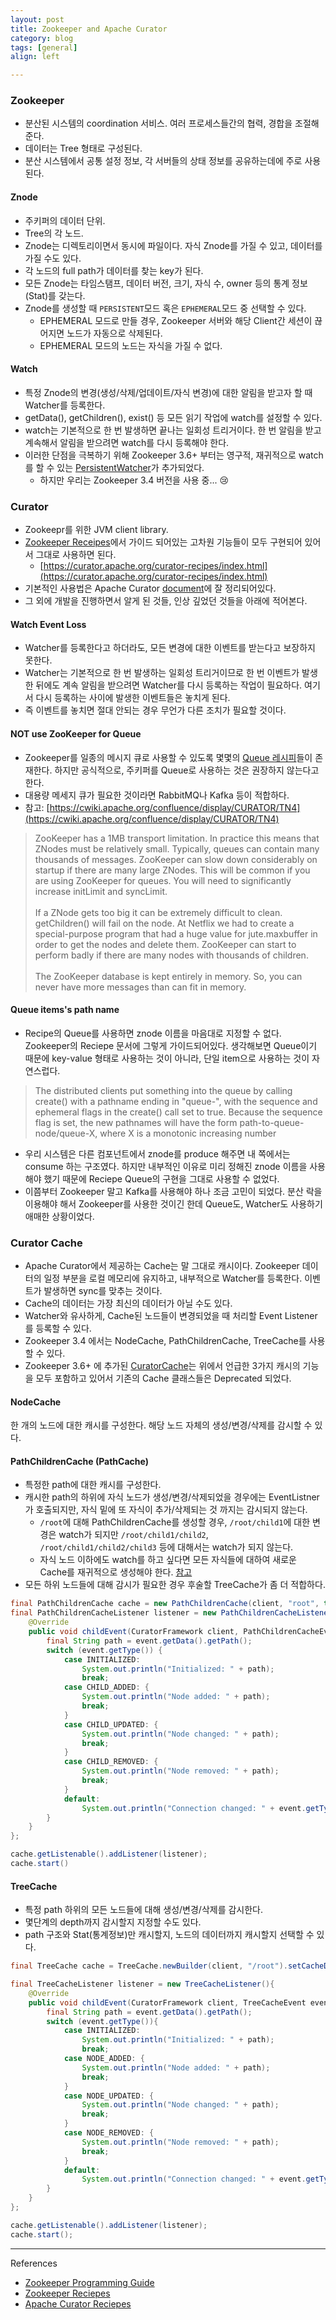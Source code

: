 ```yaml
---
layout: post
title: Zookeeper and Apache Curator
category: blog
tags: [general]
align: left

---
```


### Zookeeper
* 분산된 시스템의 coordination 서비스. 여러 프로세스들간의 협력, 경합을 조절해준다.
* 데이터는 Tree 형태로 구성된다.
* 분산 시스템에서 공통 설정 정보, 각 서버들의 상태 정보를 공유하는데에 주로 사용된다.

<!-- more -->

#### Znode
* 주키퍼의 데이터 단위.
* Tree의 각 노드.
* Znode는 디렉토리이면서 동시에 파일이다. 자식 Znode를 가질 수 있고, 데이터를 가질 수도 있다.
* 각 노드의 full path가 데이터를 찾는 key가 된다.
* 모든 Znode는 타임스탬프, 데이터 버전, 크기, 자식 수, owner 등의 통계 정보(Stat)를 갖는다.
* Znode를 생성할 때 `PERSISTENT`모드 혹은 `EPHEMERAL`모드 중 선택할 수 있다.
  * EPHEMERAL 모드로 만들 경우, Zookeeper 서버와 해당 Client간 세션이 끊어지면 노드가 자동으로 삭제된다.
  * EPHEMERAL 모드의 노드는 자식을 가질 수 없다.

#### Watch
* 특정 Znode의 변경(생성/삭제/업데이트/자식 변경)에 대한 알림을 받고자 할 때 Watcher를 등록한다.
* getData(), getChildren(), exist() 등 모든 읽기 작업에 watch를 설정할 수 있다.
* watch는 기본적으로 한 번 발생하면 끝나는 일회성 트리거이다. 한 번 알림을 받고 계속해서 알림을 받으려면 watch를 다시 등록해야 한다.
* 이러한 단점을 극복하기 위해 Zookeeper 3.6+ 부터는 영구적, 재귀적으로 watch를 할 수 있는 [PersistentWatcher](https://github.com/apache/curator/pull/335)가 추가되었다. 
  * 하지만 우리는 Zookeeper 3.4 버전을 사용 중...  :cry:

### Curator
* Zookeepr를 위한 JVM client library.
* [Zookeeper Receipes](https://zookeeper.apache.org/doc/r3.6.0/recipes.html)에서 가이드 되어있는 고차원 기능들이 모두 구현되어 있어서 그대로 사용하면 된다.
  * [https://curator.apache.org/curator-recipes/index.html](https://curator.apache.org/curator-recipes/index.html)
* 기본적인 사용법은 Apache Curator [document](https://curator.apache.org/getting-started.html)에 잘 정리되어있다.
* 그 외에 개발을 진행하면서 알게 된 것들, 인상 깊었던 것들을 아래에 적어본다.


#### Watch Event Loss
- Watcher를 등록한다고 하더라도, 모든 변경에 대한 이벤트를 받는다고 보장하지 못한다.
- Watcher는 기본적으로 한 번 발생하는 일회성 트리거이므로 한 번 이벤트가 발생한 뒤에도 계속 알림을 받으려면 Watcher를 다시 등록하는 작업이 필요하다. 여기서 다시 등록하는 사이에 발생한 이벤트들은 놓치게 된다.
- 즉 이벤트를 놓치면 절대 안되는 경우 무언가 다른 조치가 필요할 것이다.

#### NOT use ZooKeeper for Queue
* Zookeeper를 일종의 메시지 큐로 사용할 수 있도록 몇몇의 [Queue 레시피](https://curator.apache.org/curator-recipes/distributed-queue.html)들이 존재한다. 하지만 공식적으로, 주키퍼를 Queue로 사용하는 것은 권장하지 않는다고 한다.
* 대용량 메세지 큐가 필요한 것이라면 RabbitMQ나 Kafka 등이 적합하다.
* 참고: [https://cwiki.apache.org/confluence/display/CURATOR/TN4](https://cwiki.apache.org/confluence/display/CURATOR/TN4)
> ZooKeeper has a 1MB transport limitation. In practice this means that ZNodes must be relatively small. Typically, queues can contain many thousands of messages.
ZooKeeper can slow down considerably on startup if there are many large ZNodes. This will be common if you are using ZooKeeper for queues. You will need to significantly increase initLimit and syncLimit.<br><br>
If a ZNode gets too big it can be extremely difficult to clean. getChildren() will fail on the node. At Netflix we had to create a special-purpose program that had a huge value for jute.maxbuffer in order to get the nodes and delete them.
ZooKeeper can start to perform badly if there are many nodes with thousands of children.<br><br>
The ZooKeeper database is kept entirely in memory. So, you can never have more messages than can fit in memory.


#### Queue items's path name
- Recipe의 Queue를 사용하면 znode 이름을 마음대로 지정할 수 없다. Zookeeper의 Reciepe 문서에 그렇게 가이드되어있다. 생각해보면 Queue이기 때문에 key-value 형태로 사용하는 것이 아니라, 단일 item으로 사용하는 것이 자연스럽다.
> The distributed clients put something into the queue by calling create() with a pathname ending in "queue-", with the sequence and ephemeral flags in the create() call set to true. Because the sequence flag is set, the new pathnames will have the form path-to-queue-node/queue-X, where X is a monotonic increasing number
- 우리 시스템은 다른 컴포넌트에서 znode를 produce 해주면 내 쪽에서는 consume 하는 구조였다. 하지만 내부적인 이유로 미리 정해진 znode 이름을 사용해야 했기 때문에 Reciepe Queue의 구현을 그대로 사용할 수 없었다.
- 이쯤부터 Zookeeper 말고 Kafka를 사용해야 하나 조금 고민이 되었다. 분산 락을 이용해야 해서 Zookeeper를 사용한 것이긴 한데 Queue도, Watcher도 사용하기 애매한 상황이었다.


### Curator Cache
- Apache Curator에서 제공하는 Cache는 말 그대로 캐시이다. Zookeeper 데이터의 일정 부분을 로컬 메모리에 유지하고, 내부적으로 Watcher를 등록한다. 이벤트가 발생하면 sync를 맞추는 것이다.
- Cache의 데이터는 가장 최신의 데이터가 아닐 수도 있다.
- Watcher와 유사하게, Cache된 노드들이 변경되었을 때 처리할 Event Listener를 등록할 수 있다.
- Zookeeper 3.4 에서는 NodeCache, PathChildrenCache, TreeCache를 사용할 수 있다.
- Zookeeper 3.6+ 에 추가된 [CuratorCache](https://curator.apache.org/curator-recipes/curator-cache.html)는 위에서 언급한 3가지 캐시의 기능을 모두 포함하고 있어서 기존의 Cache 클래스들은 Deprecated 되었다.

#### NodeCache
한 개의 노드에 대한 캐시를 구성한다. 해당 노드 자체의 생성/변경/삭제를 감시할 수 있다.

#### PathChildrenCache (PathCache)
* 특정한 path에 대한 캐시를 구성한다.
* 캐시한 path의 하위에 자식 노드가 생성/변경/삭제되었을 경우에는 EventListner가 호출되지만, 자식 밑에 또 자식이 추가/삭제되는 것 까지는 감시되지 않는다.
  * `/root`에 대해 PathChildrenCache를 생성할 경우, `/root/child1`에 대한 변경은 watch가 되지만 `/root/child1/child2`, `/root/child1/child2/child3` 등에 대해서는 watch가 되지 않는다.
  * 자식 노드 이하에도 watch를 하고 싶다면 모든 자식들에 대하여 새로운 Cache를 재귀적으로 생성해야 한다. [참고](https://stackoverflow.com/questions/12098084/is-it-possible-to-watch-for-events-on-all-descendant-nodes-in-zookeeper)
* 모든 하위 노드들에 대해 감시가 필요한 경우 후술할 TreeCache가 좀 더 적합하다.

```java
final PathChildrenCache cache = new PathChildrenCache(client, "root", true);
final PathChildrenCacheListener listener = new PathChildrenCacheListener() {
    @Override
    public void childEvent(CuratorFramework client, PathChildrenCacheEvent event) throws Exception {
        final String path = event.getData().getPath();
        switch (event.getType()) {
            case INITIALIZED:
                System.out.println("Initialized: " + path);
                break;
            case CHILD_ADDED: {
                System.out.println("Node added: " + path);
                break;
            }
            case CHILD_UPDATED: {
                System.out.println("Node changed: " + path);
                break;
            }
            case CHILD_REMOVED: {
                System.out.println("Node removed: " + path);
                break;
            }
            default:
                System.out.println("Connection changed: " + event.getType() + ", path: " + path);
        }
    }
};

cache.getListenable().addListener(listener);
cache.start()
```


#### TreeCache
* 특정 path 하위의 모든 노드들에 대해 생성/변경/삭제를 감시한다.
* 몇단계의 depth까지 감시할지 지정할 수도 있다.
* path 구조와 Stat(통계정보)만 캐시할지, 노드의 데이터까지 캐시할지 선택할 수 있다.

```java
final TreeCache cache = TreeCache.newBuilder(client, "/root").setCacheData(true).setMaxDepth(3).build();

final TreeCacheListener listener = new TreeCacheListener(){
    @Override
    public void childEvent(CuratorFramework client, TreeCacheEvent event) throws Exception {
        final String path = event.getData().getPath();
        switch (event.getType()){
            case INITIALIZED:
                System.out.println("Initialized: " + path);
                break;
            case NODE_ADDED: {
                System.out.println("Node added: " + path);
                break;
            }
            case NODE_UPDATED: {
                System.out.println("Node changed: " + path);
                break;
            }
            case NODE_REMOVED: {
                System.out.println("Node removed: " + path);
                break;
            }
            default:
                System.out.println("Connection changed: " + event.getType() + ", path: " + path);
        }
    }
};

cache.getListenable().addListener(listener);
cache.start();
```
 



---

References
- [Zookeeper Programming Guide](https://zookeeper.apache.org/doc/r3.6.0/zookeeperProgrammers.html)
- [Zookeeper Reciepes](https://zookeeper.apache.org/doc/r3.6.0/recipes.html#sc_recipes_Queues)
- [Apache Curator Reciepes](https://curator.apache.org/curator-recipes/index.html)
